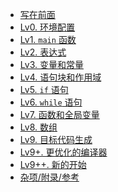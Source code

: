 * [写在前面](/)
  <!-- 实验说明, 如何使用搜索引擎, 前置知识 (Linux/Git 等), 问答墙, 提问的艺术 -->
  <!-- https://nju-projectn.github.io/ics-pa-gitbook/ics2021/1.1.html -->
* [Lv0. 环境配置](/)
  <!-- 安装 Docker, 配置镜像, 熟悉框架的使用, Koopa 在线, RISC-V ISA 介绍 -->
  <!-- CISC vs. RISC -->
* [Lv1. `main` 函数](/)
  <!-- flex/bison 初见, 解析 main 函数, IR 生成, 测试 -->
* [Lv2. 表达式](/)
  <!-- unary, binary (逻辑与或的非短路实现), IR 生成, 测试 -->
* [Lv3. 变量和常量](/)
  <!-- 变量定义/读写, 常量定义/编译期求值, IR 生成, 测试 -->
* [Lv4. 语句块和作用域](/)
  <!-- 语句块/语句块中的语句/空语句, 作用域中的定义和使用, IR 生成, 测试 -->
* [Lv5. `if` 语句](/)
  <!-- if/else 语句, 逻辑短路, IR 生成, 测试 -->
* [Lv6. `while` 语句](/)
  <!-- while 语句, break/continue, IR 生成, 测试 -->
* [Lv7. 函数和全局变量](/)
  <!-- 函数定义/调用, 库函数, 全局变量/常量, IR 生成, 测试 -->
  <!-- 关于图灵完备性的思考 -->
* [Lv8. 数组](/)
  <!-- 一维数组, 多维数组/初始化表达式, IR 生成, 测试 -->
* [Lv9. 目标代码生成](/)
  <!-- 熟悉 RISC-V 汇编, 目标代码生成, 测试 -->
* [Lv9+. 更优化的编译器](/)
  <!-- 寄存器分配, 优化, SSA 形式/更多优化, 性能测试 -->
* [Lv9++. 新的开始](/)
  <!-- 一些和编译相关但更具发散性的课题 -->
* [杂项/附录/参考](/)
  <!-- 为什么学编译 -->
  <!-- SysY (更新版本) 的语法定义, Koopa IR 定义, RISC-V 指令速查 -->
  <!-- 参考文献, 示例编译器 -->
